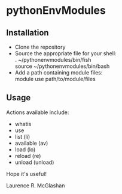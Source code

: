 pythonEnvModules
================

Installation
------------

* Clone the repository
* Source the appropriate file for your shell:  
    . ~/pythonenvmodules/bin/fish  
    source ~/pythonenvmodules/bin/bash
* Add a path containing module files:  
    module use path/to/module/files

Usage
-----

Actions available include:

* whatis
* use
* list (li)
* available (av)
* load (lo)
* reload (re)
* unload (unload)

Hope it's useful!

Laurence R. McGlashan
